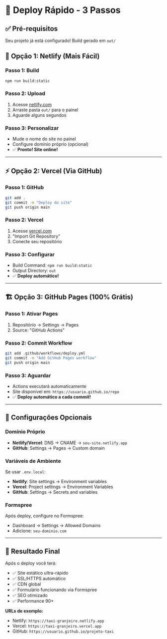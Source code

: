 # 🚀 Deploy Rápido - 3 Passos

## ✅ **Pré-requisitos**
Seu projeto já está configurado! Build gerado em `out/`

## 🎯 **Opção 1: Netlify (Mais Fácil)**

### Passo 1: Build
```bash
npm run build:static
```

### Passo 2: Upload
1. Acesse [netlify.com](https://netlify.com)
2. Arraste pasta `out/` para o painel
3. Aguarde alguns segundos

### Passo 3: Personalizar
- Mude o nome do site no painel
- Configure domínio próprio (opcional)
- ✅ **Pronto! Site online!**

---

## ⚡ **Opção 2: Vercel (Via GitHub)**

### Passo 1: GitHub
```bash
git add .
git commit -m "Deploy do site"
git push origin main
```

### Passo 2: Vercel
1. Acesse [vercel.com](https://vercel.com)
2. "Import Git Repository"
3. Conecte seu repositório

### Passo 3: Configurar
- Build Command: `npm run build:static`
- Output Directory: `out`
- ✅ **Deploy automático!**

---

## 🏗️ **Opção 3: GitHub Pages (100% Grátis)**

### Passo 1: Ativar Pages
1. Repositório → Settings → Pages
2. Source: "GitHub Actions"

### Passo 2: Commit Workflow
```bash
git add .github/workflows/deploy.yml
git commit -m "Add GitHub Pages workflow"
git push origin main
```

### Passo 3: Aguardar
- Actions executará automaticamente
- Site disponível em: `https://usuario.github.io/repo`
- ✅ **Deploy automático a cada commit!**

---

## 🔧 **Configurações Opcionais**

### Domínio Próprio
- **Netlify/Vercel**: DNS → CNAME → `seu-site.netlify.app`
- **GitHub**: Settings → Pages → Custom domain

### Variáveis de Ambiente
Se usar `.env.local`:
- **Netlify**: Site settings → Environment variables
- **Vercel**: Project settings → Environment Variables
- **GitHub**: Settings → Secrets and variables

### Formspree
Após deploy, configure no Formspree:
- Dashboard → Settings → Allowed Domains
- Adicione: `seu-dominio.com`

---

## 🎉 **Resultado Final**

Após o deploy você terá:
- ✅ Site estático ultra-rápido
- ✅ SSL/HTTPS automático
- ✅ CDN global
- ✅ Formulário funcionando via Formspree
- ✅ SEO otimizado
- ✅ Performance 90+

**URLs de exemplo:**
- Netlify: `https://taxi-granjeiro.netlify.app`
- Vercel: `https://taxi-granjeiro.vercel.app`
- GitHub: `https://usuario.github.io/projeto-taxi` 